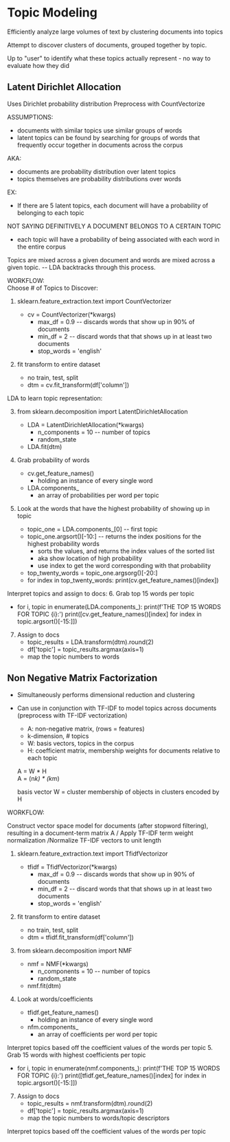 # Topic Modeling
Efficiently analyze large volumes of text by clustering documents into topics

Attempt to discover clusters of documents, grouped together by topic.

Up to "user" to identify what these topics actually represent
    - no way to evaluate how they did

## Latent Dirichlet Allocation 
Uses Dirichlet probability distribution
Preprocess with CountVectorize

ASSUMPTIONS:  
   - documents with similar topics use similar groups of words 
   - latent topics can be found by searching for groups of words that frequently occur together in documents across the corpus  
   
AKA:
   - documents are probability distribution over latent topics
   - topics themselves are probability distributions over words

EX: 
   - If there are 5 latent topics, each document will have a probability of belonging to each topic

NOT SAYING DEFINITIVELY A DOCUMENT BELONGS TO A CERTAIN TOPIC

   - each topic will have a probability of being associated with each word in the entire corpus

Topics are mixed across a given document and words are mixed across a given topic. -- LDA backtracks through this process.

WORKFLOW:  
Choose # of Topics to Discover:
1. sklearn.feature_extraction.text import CountVectorizer
    - cv = CountVectorizer(*kwargs)
        - max_df = 0.9 -- discards words that show up in 90% of documents
        - min_df = 2 -- discard words that that shows up in at least two documents
        - stop_words = 'english'
        
2. fit transform to entire dataset  
    - no train, test, split
    - dtm = cv.fit_transform(df['column'])

LDA to learn topic representation: 

3. from sklearn.decomposition import LatentDirichletAllocation
    - LDA = LatentDirichletAllocation(*kwargs)
        - n_components = 10 -- number of topics
        - random_state
    - LDA.fit(dtm)

4. Grab probability of words
    - cv.get_feature_names()
        - holding an instance of every single word
    - LDA.components_
        - an array of probabilities per word per topic 

5. Look at the words that have the highest probability of showing up in topic
    - topic_one = LDA.components_[0] -- first topic
    - topic_one.argsort()[-10:] -- returns the index positions for the highest probability words
        - sorts the values, and returns the index values of the sorted list
        - aka show location of high probability 
        - use index to get the word corresponding with that probability
    - top_twenty_words = topic_one.argsorg()[-20:]
    - for index in top_twenty_words:
    print(cv.get_feature_names()[index])
            
        
Interpret topics and assign to docs:
6. Grab top 15 words per topic
   - for i, topic in enumerate(LDA.components_):
   print(f'THE TOP 15 WORDS FOR TOPIC {i}:')
   print([cv.get_feature_names()[index] for index in topic.argsort()[-15:]])

7. Assign to docs
   - topic_results = LDA.transform(dtm).round(2)
   - df['topic'] = topic_results.argmax(axis=1)
   - map the topic numbers to words

## Non Negative Matrix Factorization
- Simultaneously performs dimensional reduction and clustering
- Can use in conjunction with TF-IDF to model topics across documents (preprocess with TF-IDF vectorization)

   - A: non-negative matrix, (rows = features)
   - k-dimension, # topics
   - W: basis vectors, topics in the corpus
   - H: coefficient matrix, membership weights for documents relative to each topic
   
   A =   W   *  H  
   A = (n*k) * (k*m)
   
   basis vector W = cluster
   membership of objects in clusters encoded by H

WORKFLOW: 

Construct vector space model for documents (after stopword filtering), resulting in a document-term matrix A / Apply TF-IDF term weight normalization /Normalize TF-IDF vectors to unit length

1. sklearn.feature_extraction.text import TfidfVectorizor
    - tfidf = TfidfVectorizor(*kwargs)
        - max_df = 0.9 -- discards words that show up in 90% of documents
        - min_df = 2 -- discard words that that shows up in at least two documents
        - stop_words = 'english'
        
2. fit transform to entire dataset  
    - no train, test, split
    - dtm = tfidf.fit_transform(df['column'])


3. from sklearn.decomposition import NMF
    - nmf = NMF(*kwargs)
        - n_components = 10 -- number of topics
        - random_state
    - nmf.fit(dtm)

4. Look at words/coefficients
    - tfidf.get_feature_names()
        - holding an instance of every single word
    - nfm.components_
        - an array of coefficients per word per topic 

Interpret topics based off the coefficient values of the words per topic
5. Grab 15 words with highest coefficients per topic
   - for i, topic in enumerate(nmf.components_):
   print(f'THE TOP 15 WORDS FOR TOPIC {i}:')
   print([tfidf.get_feature_names()[index] for index in topic.argsort()[-15:]])

7. Assign to docs
   - topic_results = nmf.transform(dtm).round(2)
   - df['topic'] = topic_results.argmax(axis=1)
   - map the topic numbers to words/topic descriptors

Interpret topics based off the coefficient values of the words per topic